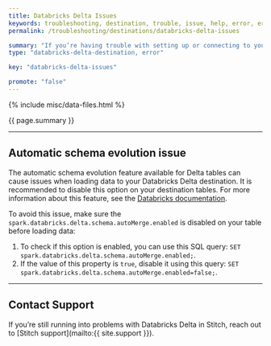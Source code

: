 ```yaml
---
title: Databricks Delta Issues
keywords: troubleshooting, destination, trouble, issue, help, error, errors, databricks delta
permalink: /troubleshooting/destinations/databricks-delta-issues

summary: "If you’re having trouble with setting up or connecting to your Databricks Delta data warehouse in Stitch, try these troubleshooting steps before reaching out to support."
type: "databricks-delta-destination, error"

key: "databricks-delta-issues"

promote: "false"
---
```

{% include misc/data-files.html %}

{{ page.summary }}

---

## Automatic schema evolution issue

The automatic schema evolution feature available for Delta tables can cause issues when loading data to your Databricks Delta destination. It is recommended to disable this option on your destination tables. For more information about this feature, see the [Databricks documentation](https://docs.databricks.com/delta/delta-update.html#automatic-schema-evolution).

To avoid this issue, make sure the `spark.databricks.delta.schema.autoMerge.enabled` is disabled on your table before loading data:
1. To check if this option is enabled, you can use this SQL query:  `SET spark.databricks.delta.schema.autoMerge.enabled;`.
2. If the value of this property is `true`, disable it using this query: `SET spark.databricks.delta.schema.autoMerge.enabled=false;`.



---

## Contact Support

If you’re still running into problems with Databricks Delta in Stitch, reach out to [Stitch support](mailto:{{ site.support }}).